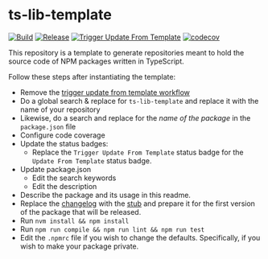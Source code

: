 # ts-lib-template
[![Build](https://github.com/infrastructure-blocks/ts-lib-template/actions/workflows/build.yml/badge.svg)](https://github.com/infrastructure-blocks/ts-lib-template/actions/workflows/build.yml)
[![Release](https://github.com/infrastructure-blocks/ts-lib-template/actions/workflows/release.yml/badge.svg)](https://github.com/infrastructure-blocks/ts-lib-template/actions/workflows/release.yml)
[![Trigger Update From Template](https://github.com/infrastructure-blocks/ts-lib-template/actions/workflows/trigger-update-from-template.yml/badge.svg)](https://github.com/infrastructure-blocks/ts-lib-template/actions/workflows/trigger-update-from-template.yml)
[![codecov](https://codecov.io/gh/infrastructure-blocks/ts-lib-template/graph/badge.svg?token=vyI1qM1EZg)](https://codecov.io/gh/infrastructure-blocks/ts-lib-template)

This repository is a template to generate repositories meant to hold the source code
of NPM packages written in TypeScript.

Follow these steps after instantiating the template:
- Remove the [trigger update from template workflow](.github/workflows/trigger-update-from-template.yml)
- Do a global search & replace for `ts-lib-template` and replace it with the name of your repository
- Likewise, do a search and replace for the *name of the package* in the `package.json` file
- Configure code coverage
- Update the status badges:
  - Replace the `Trigger Update From Template` status badge for the `Update From Template` status badge.
- Update package.json
  - Edit the search keywords
  - Edit the description
- Describe the package and its usage in this readme.
- Replace the [changelog](CHANGELOG.md) with the [stub](CHANGELOG-STUB.md) and prepare it for the first version of
the package that will be released.
- Run `nvm install && npm install`
- Run `npm run compile && npm run lint && npm run test`
- Edit the `.npmrc` file if you wish to change the defaults. Specifically, if you wish to make your package private.
